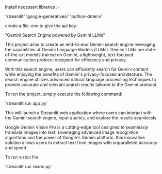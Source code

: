 
Install necessart libraries :-

'streamlit'
'google-generativeai'
'python-dotenv'

create a file .env to give the api key.

"Gemini Search Engine powered by Gemini LLMs"

This project aims to create an end-to-end Gemini search engine leveraging the capabilities of Gemini Language Models (LLMs). Gemini LLMs are state-of-the-art models trained on Gemini, a lightweight, text-focused communication protocol designed for efficiency and privacy.

With this search engine, users can efficiently search for Gemini content while enjoying the benefits of Gemini's privacy-focused architecture. The search engine utilizes advanced natural language processing techniques to provide accurate and relevant search results tailored to the Gemini protocol.

To run the project, simply execute the following command:

'streamlit run app.py'

This will launch a Streamlit web application where users can interact with the Gemini search engine, input queries, and explore the results seamlessly

Google Gemini Vision Pro is a cutting-edge tool designed to seamlessly translate images into text. Leveraging advanced image recognition algorithms and the power of Google's Gemini platform, this innovative solution allows users to extract text from images with unparalleled accuracy and speed.

To run vision file 

'streamlit run vision.py'